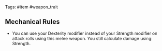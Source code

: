 Tags: #item #weapon_trait  

## Mechanical Rules

- You can use your Dexterity modifier instead of your Strength modifier on attack rolls using this melee weapon. You still calculate damage using Strength.